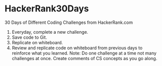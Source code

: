 # HackerRank30Days
30 Days of Different Coding Challenges from HackerRank.com
1) Everyday, complete a new challenge.
2) Save code to Git.
3) Replicate on whiteboard.
4) Review and replicate code on whiteboard from previous days to reinforce what you learned.
Note: Do one challenge at a time not many challenges at once. Create comments of CS concepts as you go along.
